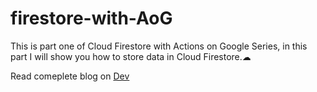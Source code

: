 # firestore-with-AoG
This is part one of Cloud Firestore with Actions on Google Series, in this part I will show you how to store data in Cloud Firestore.☁


Read comeplete blog on [Dev](https://dev.to/smitjethwa/cloud-firestore-with-actions-on-google-part-1-2-406m)
